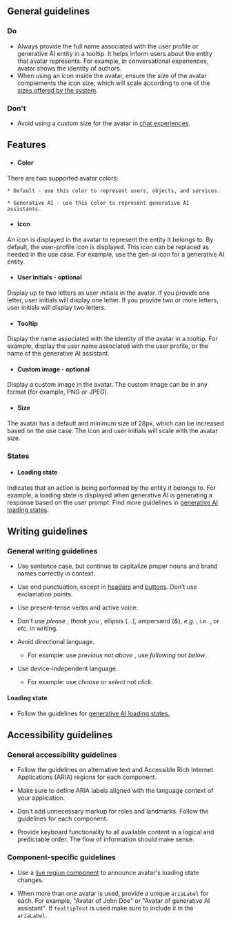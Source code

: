 ## General guidelines

### Do

  * Always provide the full name associated with the user profile or generative AI entity in a tooltip. It helps inform users about the entity that avatar represents. For example, in conversational experiences, avatar shows the identity of authors. 
  * When using an icon inside the avatar, ensure the size of the avatar complements the icon size, which will scale according to one of the [sizes offered by the system](/foundation/visual-foundation/iconography/#icon-set). 



### Don't

  * Avoid using a custom size for the avatar in [chat experiences](/patterns/genai/generative-AI-chat/). 



## Features

  * #### Color

There are two supported avatar colors:

    * Default - use this color to represent users, objects, and services.

    * Generative AI - use this color to represent generative AI assistants.

  * #### Icon

An icon is displayed in the avatar to represent the entity it belongs to. By default, the user-profile icon is displayed. This icon can be replaced as needed in the use case. For example, use the gen-ai icon for a generative AI entity.

  * #### User initials \- optional

Display up to two letters as user initials in the avatar. If you provide one letter, user initials will display one letter. If you provide two or more letters, user initials will display two letters.

  * #### Tooltip

Display the name associated with the identity of the avatar in a tooltip. For example, display the user name associated with the user profile, or the name of the generative AI assistant.

  * #### Custom image \- optional

Display a custom image in the avatar. The custom image can be in any format (for example, PNG or JPEG). 

  * #### Size

The avatar has a default and minimum size of 28px, which can be increased based on the use case. The icon and user initials will scale with the avatar size.




### States

  * #### Loading state

Indicates that an action is being performed by the entity it belongs to. For example, a loading state is displayed when generative AI is generating a response based on the user prompt. Find more guidelines in [generative AI loading states](/patterns/genai/genai-loading-states/).




## Writing guidelines

### General writing guidelines

  * Use sentence case, but continue to capitalize proper nouns and brand names correctly in context.

  * Use end punctuation, except in [headers](/components/header/?tabId=usage) and [buttons](/components/button/?tabId=usage). Don’t use exclamation points.

  * Use present-tense verbs and active voice.

  * Don't use _please_ , _thank you_ , ellipsis (_..._), ampersand (_&_), _e.g._ , _i.e._ , or _etc._ in writing.

  * Avoid directional language.

    * For example: use _previous_ not _above_ , use _following_ not _below_.

  * Use device-independent language.

    * For example: use _choose_ or _select_ not _click_.




#### Loading state

  * Follow the guidelines for [generative AI loading states.](/patterns/genai/genai-loading-states/)




## Accessibility guidelines

### General accessibility guidelines

  * Follow the guidelines on alternative text and Accessible Rich Internet Applications (ARIA) regions for each component.

  * Make sure to define ARIA labels aligned with the language context of your application.

  * Don't add unnecessary markup for roles and landmarks. Follow the guidelines for each component.

  * Provide keyboard functionality to all available content in a logical and predictable order. The flow of information should make sense.




### Component-specific guidelines

  * Use a [live region component](/components/live-region/) to announce avatar's loading state changes.

  * When more than one avatar is used, provide a unique `ariaLabel` for each. For example, "Avatar of John Doe" or "Avatar of generative AI assistant". If `tooltipText` is used make sure to include it in the `ariaLabel`.




